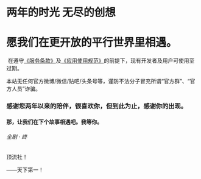 #                                          两年的时光 无尽的创想

#        愿我们在更开放的平行世界里相遇。

​             在遵守[《服务条款》]()及[《应用使用规范》]()的前提下，现有开发者及用户可使用至过期。

​       本站无任何官方微博/微信/贴吧/头条号等，谨防不法分子冒充所谓“官方群”、“官方人员”诈骗。

### 感谢您两年以来的陪伴，很喜欢你，但到此为止，感谢你的出现。

####                            那，让我们在下个故事相遇吧。我等你。

######                                                                      全剧 · 终



顶流社！

——天下第一！

